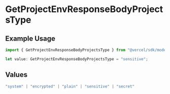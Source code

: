 # GetProjectEnvResponseBodyProjectsType

## Example Usage

```typescript
import { GetProjectEnvResponseBodyProjectsType } from "@vercel/sdk/models/operations/getprojectenv.js";

let value: GetProjectEnvResponseBodyProjectsType = "sensitive";
```

## Values

```typescript
"system" | "encrypted" | "plain" | "sensitive" | "secret"
```